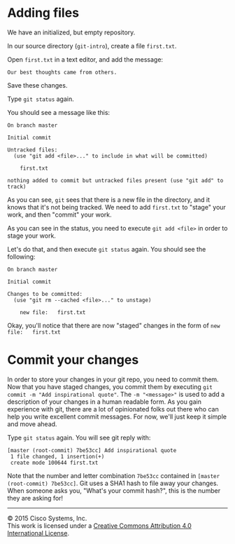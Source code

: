 # Adding files

We have an initialized, but empty repository.  

In our source directory (`git-intro`), create a file `first.txt`.

Open `first.txt` in a text editor, and add the message:

`Our best thoughts came from others.`

Save these changes.

Type `git status` again.

You should see a message like this:

```
On branch master

Initial commit

Untracked files:
  (use "git add <file>..." to include in what will be committed)

	first.txt

nothing added to commit but untracked files present (use "git add" to track)
```

As you can see, `git` sees that there is a new file in the directory, and it knows that it's not being tracked.  We need to add `first.txt` to "stage" your work, and then "commit" your work.

As you can see in the status, you need to execute `git add <file>` in order to stage your work.  

Let's do that, and then execute `git status` again.  You should see the following:

```
On branch master

Initial commit

Changes to be committed:
  (use "git rm --cached <file>..." to unstage)

	new file:   first.txt
```

Okay, you'll notice that there are now "staged" changes in the form of `new file:   first.txt`

# Commit your changes

In order to store your changes in your git repo, you need to commit them.  Now that you have staged changes, you commit them by executing `git commit -m "Add inspirational quote"`.  The `-m "<message>"` is used to add a description of your changes in a human readable form.  As you gain experience with git, there are a lot of opinionated folks out there who can help you write excellent commit messages.  For now, we'll just keep it simple and move ahead.

Type `git status` again.  You will see git reply with:

```
[master (root-commit) 7be53cc] Add inspirational quote
 1 file changed, 1 insertion(+)
 create mode 100644 first.txt
```

Note that the number and letter combination `7be53cc` contained in `[master (root-commit) 7be53cc]`.  Git uses a SHA1 hash to file away your changes.  When someone asks you, "What's your commit hash?", this is the number they are asking for!

<hr>
&copy; 2015 Cisco Systems, Inc.<br>
This work is licensed under a <a rel="license" href="http://creativecommons.org/licenses/by/4.0/">Creative Commons Attribution 4.0 International License</a>.
